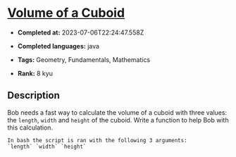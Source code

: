 # [Volume of a Cuboid](https://www.codewars.com/kata/58261acb22be6e2ed800003a)

- **Completed at:** 2023-07-06T22:24:47.558Z

- **Completed languages:** java

- **Tags:** Geometry, Fundamentals, Mathematics

- **Rank:** 8 kyu

## Description

Bob needs a fast way to calculate the volume of a cuboid with three values: the `length`, `width` and `height` of the cuboid. Write a function to help Bob with this calculation.

```if:shell
In bash the script is ran with the following 3 arguments:
`length` `width` `height`
```
